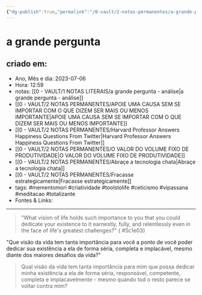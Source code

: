 ```yaml
---
{"dg-publish":true,"permalink":"/0-vault/2-notas-permanentes/a-grande-pergunta/","tags":["permanente","mementomori","criatividade","toolstolife","ceticismo","vipassana","meditacao","totalizante"],"dgHomeLink":true,"dgShowLocalGraph":true,"dgShowFileTree":true,"dgEnableSearch":true}
---
```


# a grande pergunta

## criado em: 
-  Ano, Mês e dia: 2023-07-06
- Hora: 12:59
- notas: [[0 - VAULT/1 NOTAS LITERAIS/a grande pergunta - análise\|a grande pergunta - análise]]
- [[0 - VAULT/2 NOTAS PERMANENTES/APOIE UMA CAUSA SEM SE IMPORTAR COM O QUE DIZEM SER MAIS OU MENOS IMPORTANTE\|APOIE UMA CAUSA SEM SE IMPORTAR COM O QUE DIZEM SER MAIS OU MENOS IMPORTANTE]]
- [[0 - VAULT/2 NOTAS PERMANENTES/Harvard Professor Answers Happiness Questions From Twitter\|Harvard Professor Answers Happiness Questions From Twitter]]
- [[0 - VAULT/2 NOTAS PERMANENTES/O VALOR DO VOLUME FIXO DE PRODUTIVIDADE\|O VALOR DO VOLUME FIXO DE PRODUTIVIDADE]]
- [[0 - VAULT/2 NOTAS PERMANENTES/Abraçe a tecnologia chata\|Abraçe a tecnologia chata]]
- [[0 - VAULT/2 NOTAS PERMANENTES/Fracasse estrategicamente\|Fracasse estrategicamente]]
- tags: #mementomori #criatividade #toolstolife #ceticismo #vipassana #meditacao #totalizante 
- Fontes & Links: 
---

>"What vision of life holds such importance to you that you could dedicate your existence to it earnestly, fully, and relentlessly even in the face of life's greatest challenges?"
{ #5c1e03}


"Que visão da vida tem tanta importância para você a ponto de você poder dedicar sua existência a ela de forma séria, completa e implacável, mesmo diante dos maiores desafios da vida?"

>Qual visão da vida tem tanta importância para mim que possa dedicar minha existência a ela de forma séria, responsável, competente, completa e implacavelmente - mesmo quando tod o resto parece se voltar contra mim?


